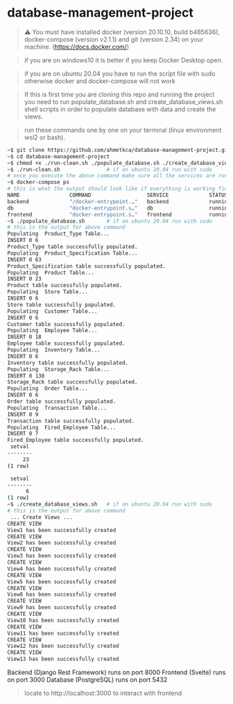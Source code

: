 # database-management-project



> :warning: You must have installed docker (version 20.10.10, build b485636), docker-compose (version v2.1.1) and git (version 2.34) on your machine. (https://docs.docker.com/)
 
> if you are on windows10 it is better if you keep Docker Desktop open.

> if you are on ubuntu 20.04 you have to run the script file with sudo otherwise docker and docker-compose will not work

> If this is first time you are cloning this repo and running the project you need to run populate_database.sh and create_database_views.sh shell scripts in order to populate database with data and create the views.

> run these commands one by one on your terminal (linux environment wsl2 or bash).

```bash
~$ git clone https://github.com/ahmetkca/database-management-project.git
~$ cd database-management-project
~$ chmod +x ./run-clean.sh ./populate_database.sh ./create_database_views.sh
~$ ./run-clean.sh               # if on ubuntu 20.04 run with sudo
# once you execute the above command make sure all the services are running and db is healthy
~$ docker-compose ps
# this is what the output should look like if everything is working fine.
NAME                COMMAND                  SERVICE             STATUS              PORTS
backend             "/docker-entrypoint.…"   backend             running             0.0.0.0:8000->8000/tcp
db                  "docker-entrypoint.s…"   db                  running (healthy)   0.0.0.0:5432->5432/tcp
frontend            "docker-entrypoint.s…"   frontend            running             0.0.0.0:3000->3000/tcp
~$ ./populate_database.sh       # if on ubuntu 20.04 run with sudo
# this is the output for above command
Populating  Product_Type Table...
INSERT 0 6
Product_Type table successfully populated.
Populating  Product_Specification Table...
INSERT 0 63
Product_Specification table successfully populated.
Populating  Product Table...
INSERT 0 23
Product table successfully populated.
Populating  Store Table...
INSERT 0 6
Store table successfully populated.
Populating  Customer Table...
INSERT 0 6
Customer table successfully populated.
Populating  Employee Table...
INSERT 0 18
Employee table successfully populated.
Populating  Inventory Table...
INSERT 0 6
Inventory table successfully populated.
Populating  Storage_Rack Table...
INSERT 0 138
Storage_Rack table successfully populated.
Populating  Order Table...
INSERT 0 6
Order table successfully populated.
Populating  Transaction Table...
INSERT 0 9
Transaction table successfully populated.
Populating  Fired_Employee Table...
INSERT 0 7
Fired_Employee table successfully populated.
 setval
--------
     23
(1 row)

 setval
--------
      6
(1 row)
~$ ./create_database_views.sh   # if on ubuntu 20.04 run with sudo
# this is the output for above command
 ... Create Views ...
CREATE VIEW
View1 has been successfully created
CREATE VIEW
View2 has been successfully created
CREATE VIEW
View3 has been successfully created
CREATE VIEW
View4 has been successfully created
CREATE VIEW
View5 has been successfully created
CREATE VIEW
View8 has been successfully created
CREATE VIEW
View9 has been successfully created
CREATE VIEW
View10 has been successfully created
CREATE VIEW
View11 has been successfully created
CREATE VIEW
View12 has been successfully created
CREATE VIEW
View13 has been successfully created
```

Backend (Django Rest Framework) runs on port 8000
Frontend (Svelte) runs on port 3000
Database (PostgreSQL) runs on port 5432

> locate to http://localhost:3000 to interact with frontend
